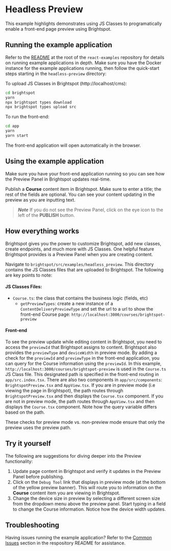 # Headless Preview
This example highlights demonstrates using JS Classes to programatically enable a front-end page preview using Brightspot.

## Running the example application
Refer to the [README](/README.md) at the root of the `react-examples` repository for details on running example applications in depth. Make sure you have the Docker instance for the example applications running, then follow the quick-start steps starting in the `headless-preview` directory:

To upload JS Classes in Brightspot (http://localhost/cms):

```sh
cd brightspot
yarn
npx brightspot types download
npx brightspot types upload src

```

To run the front-end:

```sh
cd app
yarn
yarn start
```

The front-end application will open automatically in the browser.

## Using the example application
Make sure you have your front-end application running so you can see how the Preview Panel in Brightspot updates real-time.

Publish a **Course** content item in Brightspot. Make sure to enter a title; the rest of the fields are optional. You can see your content updating in the preview as you are inputting text.

> **_Note_** If you do not see the Preview Panel, click on the eye icon to the left of the **PUBLISH** button. 

## How everything works
Brightspot gives you the power to customize Brightspot, add new classes, create endpoints, and much more with JS Classes. One helpful feature Brightspot provides is a Preview Panel when you are creating content.

Navigate to `brightspot/src/examples/headless_preview`. This directory contains the JS Classes files that are uploaded to Brightspot. The following are key points to note:

#### JS Classes Files:
- `Course.ts`: the class that contains the business logic (fields, etc)
  - `getPreviewTypes`: create a new instance of a `ContentDeliveryPreviewType` and set the url to a url to show the front-end Course page: `http://localhost:3000/courses/brightspot-preview`

#### Front-end
To see the preview update while editing content in Brightspot, you need to access the `previewId` that Brightspot assigns to content. Brightspot also provides the `previewType` and `deviceWidth` in preview mode. By adding a check for the `previewId` and `previewType` in the front-end application, you can query for the Course information using the `previewId`. In this example, `http://localhost:3000/courses/brightspot-preview` is used in the `Course.ts` JS Class file. This designated path is specified in the front-end routing in `app/src.index.tsx`. There are also two components in `app/src/components`: `BrightspotPreview.tsx` and `AppView.tsx`. If you are in preview mode (i.e viewing the page in Brightspot), the path routes through `BrightspotPreview.tsx` and then displays the `Course.tsx` component. If you are not in preview mode, the path routes through `AppView.tsx` and then displays the `Course.tsx` component. Note how the query variable differs based on the path.

These checks for preview mode vs. non-preview mode ensure that only the preview uses the preview path.
## Try it yourself
The following are suggestions for diving deeper into the Preview functionality:

1. Update page content in Brightspot and verify it updates in the Preview Panel before publishing.
2. Click on the `Debug Tool` link that displays in preview mode (at the bottom of the yellow preview banner). This will route you to information on the **Course** content item you are viewing in Brightspot.
3. Change the device size in preview by selecting a different screen size from the dropdown menu above the preview panel. Start typing in a field to change the Course information. Notice how the device width updates. 

## Troubleshooting
Having issues running the example application? Refer to the [Common Issues](/README.md) section in the respository README for assistance.

